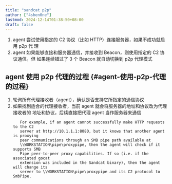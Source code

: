 ```yaml
---
title: "sandcat p2p"
author: ["4shen0ne"]
lastmod: 2024-12-14T01:38:50+08:00
draft: false
---
```


1.  agent 尝试使用指定的 C2 协议（比如 HTTP）连接服务器，如果不成功就启用 p2p 代
    理
2.  agent 如果能够直接和服务器通信，并接收到 Beacon，则使用指定的 C2 协议通信。但
    如果连续错过了 3 个 Beacon 就自动切换到 p2p 代理模式


## agent 使用 p2p 代理的过程 {#agent-使用-p2p-代理的过程}

1.  轮询所有代理接收者（agent），确认是否支持它所指定的通信协议
2.  如果找到适合的代理接收者，当前 agent 就会将服务器的地址和协议改为代理接收者的
    地址和协议，后续直接把代理 agent 当作服务器来通信
    ```text
       For example, if an agent cannot successfully make HTTP requests to the C2
       server at http://10.1.1.1:8080, but it knows that another agent is proxying
       peer communications through an SMB pipe path available at
       \\WORKSTATION\pipe\proxypipe, then the agent will check if it supports SMB
       Pipe peer-to-peer proxy capabilities. If so (i.e. if the associated gocat
       extension was included in the Sandcat binary), then the agent will change its
       server to \\WORKSTATION\pipe\proxypipe and its C2 protocol to SmbPipe.
    ```
